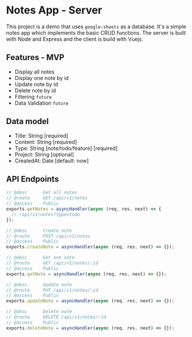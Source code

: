 # Notes App - Server

This project is a demo that uses `google-sheets` as a database. It's a simple notes app which implements the basic CRUD functions. The server is built with Node and Express and the client is build with Vuejs.

## Features - MVP

- Display all notes
- Display one note by id
- Update note by id
- Delete note by id
- Filtering `future`
- Data Validation `future`

## Data model

- Title: String [required]
- Content: String [required]
- Type: String [note/todo/feature] [required]
- Project: String [optional]
- CreatedAt: Date [default: now]

## API Endpoints

```js
// @desc      Get all notes
// @route     GET /api/v1/notes
// @access    Public
exports.getNotes = asyncHandler(async (req, res, next) => {
  // /api/v1/notes?type=todo
});

// @desc      Create note
// @route     POST /api/v1/notes
// @access    Public
exports.createNote = asyncHandler(async (req, res, next) => {});

// @desc      Get one note
// @route     GET /api/v1/notes/:id
// @access    Public
exports.getNote = asyncHandler(async (req, res, next) => {});

// @desc      Update note
// @route     PUT /api/v1/notes/:id
// @access    Public
exports.updateNote = asyncHandler(async (req, res, next) => {});

// @desc      Delete note
// @route     DELETE /api/v1/notes/:id
// @access    Public
exports.deleteNote = asyncHandler(async (req, res, next) => {});


```
